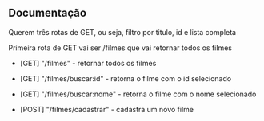 ## Documentação

Querem três rotas de GET, ou seja, filtro por titulo, id e lista completa

Primeira rota de GET vai ser /filmes que vai retornar todos os filmes
- [GET] "/filmes" - retornar todos os filmes

- [GET] "/filmes/buscar:id" - retorna o filme com o id selecionado

- [GET] "/filmes/buscar:nome" - retorna o filme com o nome selecionado

- [POST] "/filmes/cadastrar" - cadastra um novo filme

